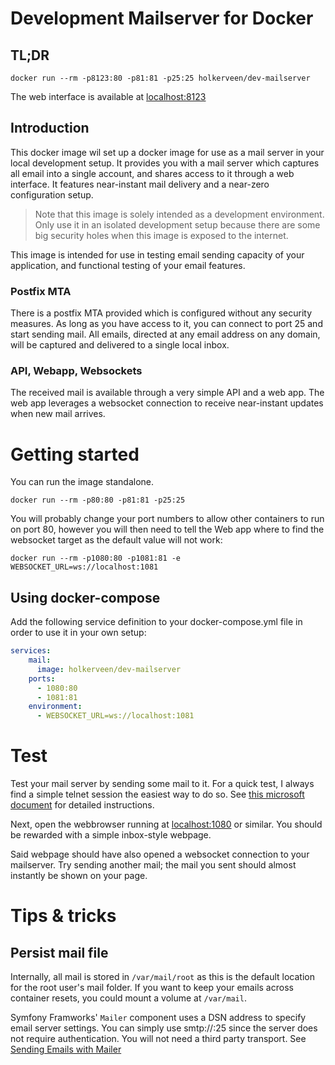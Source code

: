 # Development Mailserver for Docker

## TL;DR

```shell script
docker run --rm -p8123:80 -p81:81 -p25:25 holkerveen/dev-mailserver
```

The web interface is available at [localhost:8123](http://localhost:8123)

## Introduction

This docker image wil set up a docker image for use as a mail server in your local development setup. It provides you with a mail server which captures all email into a single account, and shares access to it through a web interface. It features near-instant mail delivery and a near-zero configuration setup.

> Note that this image is solely intended as a development environment. Only use it in an isolated development setup because there are some big security holes when this image is exposed to the internet.

This image is intended for use in testing email sending capacity of your application, and functional testing of your email features.

### Postfix MTA

There is a postfix MTA provided which is configured without any security measures. As long as you have access to it, you can connect to port 25 and start sending mail. All emails, directed at any email address on any domain, will be captured and delivered to a single local inbox.

### API, Webapp, Websockets

The received mail is available through a very simple API and a web app. The web app leverages a websocket connection to receive near-instant updates when new mail arrives.

# Getting started

You can run the image standalone.

```shell script
docker run --rm -p80:80 -p81:81 -p25:25
```

You will probably change your port numbers to allow other containers to run on port 80, however you will then need to tell the Web app where to find the websocket target as the default value will not work:

```shell script
docker run --rm -p1080:80 -p1081:81 -e WEBSOCKET_URL=ws://localhost:1081
```

## Using docker-compose

Add the following service definition to your docker-compose.yml file in order to use it in your own setup:

```yaml
services:
    mail:
      image: holkerveen/dev-mailserver
    ports:
      - 1080:80
      - 1081:81
    environment:
      - WEBSOCKET_URL=ws://localhost:1081
```

# Test 

Test your mail server by sending some mail to it. For a quick test, I always find a simple telnet session 
the easiest way to do so. See [this microsoft document](https://docs.microsoft.com/en-us/exchange/mail-flow/test-smtp-with-telnet?view=exchserver-2019#step-3-use-telnet-on-port-25-to-test-smtp-communication) for detailed instructions. 

Next, open the webbrowser running at [localhost:1080](http://localhost:1080) or similar. You should be rewarded with a simple inbox-style webpage.

Said webpage should have also opened a websocket connection to your mailserver. Try sending another mail; the mail you sent should almost instantly be shown on your page.

# Tips & tricks

## Persist mail file

Internally, all mail is stored in `/var/mail/root` as this is the default location for the root user's mail folder. If you want to keep your emails across container resets, you could mount a volume at `/var/mail`.

Symfony Framworks' `Mailer` component uses a DSN address to specify email server settings. You can simply use smtp://<hostname>:25 since the server does not require authentication. You will not need a third party transport. See [Sending Emails with Mailer](https://symfony.com/doc/current/mailer.html)
